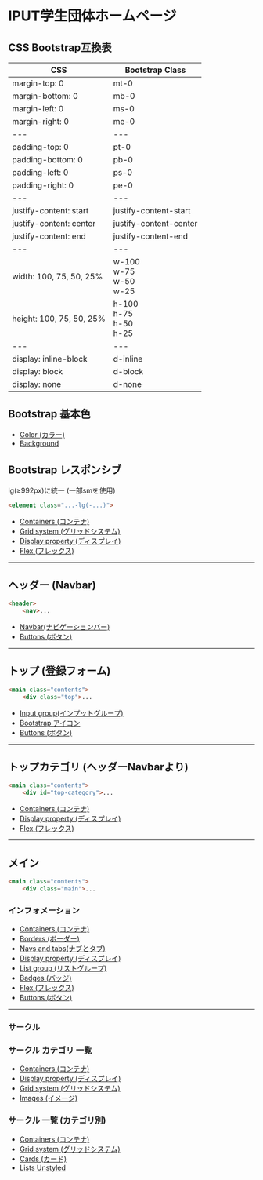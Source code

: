 # IPUT学生団体ホームページ

## CSS Bootstrap互換表
| CSS | Bootstrap Class |
|-----------------|-----|
| margin-top: 0     | mt-0 |
| margin-bottom: 0  | mb-0 |
| margin-left: 0    | ms-0 |
| margin-right: 0   | me-0 |
| --- | --- |
| padding-top: 0    | pt-0 |
| padding-bottom: 0 | pb-0 |
| padding-left: 0   | ps-0 |
| padding-right: 0  | pe-0 |
| --- | --- |
| justify-content: start  | justify-content-start  |
| justify-content: center | justify-content-center |
| justify-content: end    | justify-content-end    |
| --- | --- |
| width: 100, 75, 50, 25%  | w-100<br>w-75<br>w-50<br>w-25 |
| height: 100, 75, 50, 25% | h-100<br>h-75<br>h-50<br>h-25 |
| --- | --- |
| display: inline-block | d-inline |
| display: block        | d-block  |
| display: none         | d-none   |


## Bootstrap 基本色
- [Color (カラー)](https://getbootstrap.jp/docs/5.0/utilities/colors/)
- [Background](https://getbootstrap.jp/docs/5.0/utilities/background/)

## Bootstrap レスポンシブ
lg(≥992px)に統一 (一部smを使用)
```html
<element class="...-lg(-...)">
```
- [Containers (コンテナ)](https://getbootstrap.jp/docs/5.0/layout/containers/)
- [Grid system (グリッドシステム)](https://getbootstrap.jp/docs/5.0/layout/grid/)
- [Display property (ディスプレイ)](https://getbootstrap.jp/docs/5.0/utilities/display/)
- [Flex (フレックス)](https://getbootstrap.jp/docs/5.0/utilities/flex/)

***

## ヘッダー (Navbar)
```html
<header>
    <nav>...
```
- [Navbar(ナビゲーションバー)](https://getbootstrap.jp/docs/5.0/components/navbar/)
- [Buttons (ボタン)](https://getbootstrap.jp/docs/5.0/components/buttons/)

***

## トップ (登録フォーム)
```html
<main class="contents">
    <div class="top">...
```
- [Input group(インプットグループ)](https://getbootstrap.jp/docs/5.0/forms/input-group/)
- [Bootstrap アイコン](https://icons.getbootstrap.jp/)
- [Buttons (ボタン)](https://getbootstrap.jp/docs/5.0/components/buttons/)

***

## トップカテゴリ (ヘッダーNavbarより)
```html
<main class="contents">
    <div id="top-category">...
```
- [Containers (コンテナ)](https://getbootstrap.jp/docs/5.0/layout/containers/)
- [Display property (ディスプレイ)](https://getbootstrap.jp/docs/5.0/utilities/display/)
- [Flex (フレックス)](https://getbootstrap.jp/docs/5.0/utilities/flex/)

***

## メイン
```html
<main class="contents">
    <div class="main">...
```

### インフォメーション
- [Containers (コンテナ)](https://getbootstrap.jp/docs/5.0/layout/containers/)
- [Borders (ボーダー)](https://getbootstrap.jp/docs/5.0/utilities/borders/)
- [Navs and tabs(ナブとタブ)](https://getbootstrap.jp/docs/5.0/components/navs-tabs/)
- [Display property (ディスプレイ)](https://getbootstrap.jp/docs/5.0/utilities/display/)
- [List group (リストグループ)](https://getbootstrap.jp/docs/5.0/components/list-group/)
- [Badges (バッジ)](https://getbootstrap.jp/docs/5.0/components/badge/)
- [Flex (フレックス)](https://getbootstrap.jp/docs/5.0/utilities/flex/)
- [Buttons (ボタン)](https://getbootstrap.jp/docs/5.0/components/buttons/)

***

### __サークル__
### サークル カテゴリ 一覧
- [Containers (コンテナ)](https://getbootstrap.jp/docs/5.0/layout/containers/)
- [Display property (ディスプレイ)](https://getbootstrap.jp/docs/5.0/utilities/display/)
- [Grid system (グリッドシステム)](https://getbootstrap.jp/docs/5.0/layout/grid/)
- [Images (イメージ)](https://getbootstrap.jp/docs/5.0/content/images/#responsive-images)

### サークル 一覧 (カテゴリ別)
- [Containers (コンテナ)](https://getbootstrap.jp/docs/5.0/layout/containers/)
- [Grid system (グリッドシステム)](https://getbootstrap.jp/docs/5.0/layout/grid/)
- [Cards (カード)](https://getbootstrap.jp/docs/5.0/components/card/)
- [Lists Unstyled](https://getbootstrap.jp/docs/5.0/content/typography/#lists)
